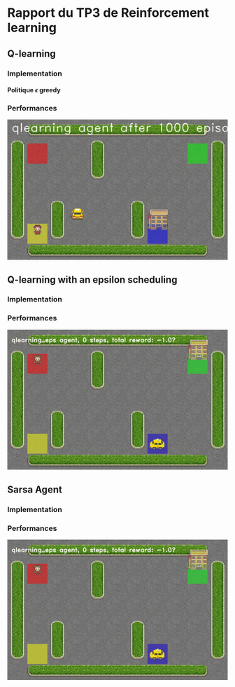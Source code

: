 # Rapport du TP3 de Reinforcement learning

## Q-learning

### Implementation

#### Politique $\epsilon$ greedy

### Performances

![q-learning](img/qlearning.gif)

## Q-learning with an epsilon scheduling

### Implementation

### Performances

![q-learning-eps](img/qlearning_eps.gif)

## Sarsa Agent

### Implementation

### Performances

![q-learning-eps](img/qlearning_eps.gif)

